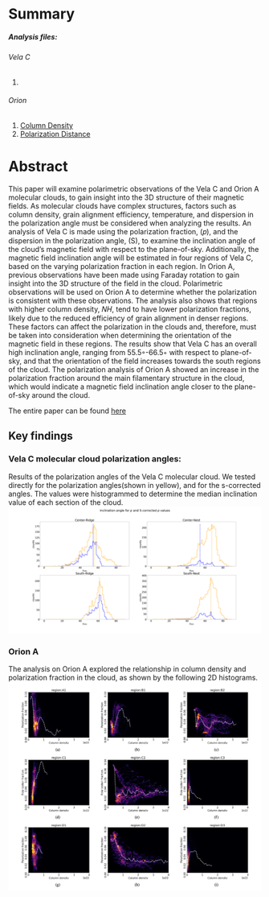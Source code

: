 # Summary 
##### Analysis files:
###### Vela C
1. 

###### Orion
1. [Column Density](orion/orion_code/1_orionA_col_density.ipynb)
2. [Polarization Distance](orion/orion_code/2_pol_distance_function.ipynb)

# Abstract
This paper will examine polarimetric observations of the Vela C and Orion A molecular clouds, to gain insight into the 3D structure of their magnetic fields. As molecular clouds have complex structures, factors such as column density, grain alignment efficiency, temperature, and dispersion in the polarization angle must be considered when analyzing the results. An analysis of Vela C is made using the polarization fraction, (𝑝), and the dispersion in the polarization angle, (S), to examine the inclination angle of the cloud’s magnetic field with respect to the plane-of-sky. Additionally, the magnetic field inclination angle will be estimated in four regions of Vela C, based on the varying polarization fraction in each region. In Orion A, previous observations have been made using Faraday rotation to gain insight into the 3D structure of the field in the cloud. Polarimetric observations will be used on Orion A to determine whether the polarization is consistent with these observations. The analysis also shows that regions with higher column density, 𝑁𝐻, tend to have lower polarization fractions, likely due to the reduced efficiency of grain alignment in denser regions. These factors can affect the polarization in the clouds and, therefore, must be taken into consideration when determining the orientation of the magnetic field in these regions. The results show that Vela C has an overall high inclination angle, ranging from 55.5◦-66.5◦ with respect to plane-of-sky, and that the orientation of the field increases towards the south regions of the cloud. The polarization analysis of Orion A showed an increase in the polarization fraction around the main filamentary structure in the cloud, which would indicate a magnetic field inclination angle closer to the plane-of-sky around the cloud.

The entire paper can be found [here](Andrade_M_field_orientation.pdf)

## Key findings
### Vela C molecular cloud polarization angles:
Results of the polarization angles of the Vela C molecular cloud. We tested directly for the polarization angles(shown in yellow), and for the s-corrected angles. The values were histogrammed to determine the median inclination value of each section of the cloud. 
![Vela C Polarization angles histogram](vela_C/vela_plots/image_S_p_all_comp.png)

### Orion A 
The analysis on Orion A explored the relationship in column density and polarization fraction in the cloud, as shown by the following 2D histograms.
![Orion 2D histogram](orion/good_plots/image_2Dhist_med_polfrac.png)
